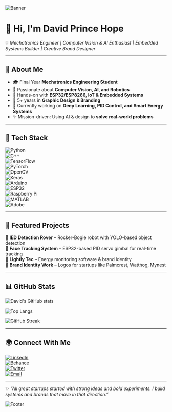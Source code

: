 <!-- Profile Banner -->
![Banner](https://capsule-render.vercel.app/api?type=rect&color=0:0f2027,50:203a43,100:2c5364&height=180&section=header&text=David%20Prince%20Hope&fontSize=38&fontColor=00e6e6&animation=twinkling)

# 👋 Hi, I'm David Prince Hope  

💡 *Mechatronics Engineer | Computer Vision & AI Enthusiast | Embedded Systems Builder | Creative Brand Designer*  

---

## 🚀 About Me  
- 🎓 Final Year **Mechatronics Engineering Student**  
- 🤖 Passionate about **Computer Vision, AI, and Robotics**  
- 🔧 Hands-on with **ESP32/ESP8266, IoT & Embedded Systems**  
- 🎨 5+ years in **Graphic Design & Branding**  
- 🌱 Currently working on **Deep Learning, PID Control, and Smart Energy Systems**  
- ✨ Mission-driven: Using AI & design to **solve real-world problems**  

---

## 🔧 Tech Stack  

![Python](https://img.shields.io/badge/Python-3776AB?style=for-the-badge&logo=python&logoColor=white)  
![C++](https://img.shields.io/badge/C++-00599C?style=for-the-badge&logo=c%2B%2B&logoColor=white)  
![TensorFlow](https://img.shields.io/badge/TensorFlow-FF6F00?style=for-the-badge&logo=tensorflow&logoColor=white)  
![PyTorch](https://img.shields.io/badge/PyTorch-EE4C2C?style=for-the-badge&logo=pytorch&logoColor=white)  
![OpenCV](https://img.shields.io/badge/OpenCV-27338e?style=for-the-badge&logo=opencv&logoColor=white)  
![Keras](https://img.shields.io/badge/Keras-D00000?style=for-the-badge&logo=keras&logoColor=white)  
![Arduino](https://img.shields.io/badge/Arduino-00979D?style=for-the-badge&logo=arduino&logoColor=white)  
![ESP32](https://img.shields.io/badge/ESP32-000000?style=for-the-badge&logo=espressif&logoColor=white)  
![Raspberry Pi](https://img.shields.io/badge/Raspberry%20Pi-A22846?style=for-the-badge&logo=raspberrypi&logoColor=white)  
![MATLAB](https://img.shields.io/badge/MATLAB-0076A8?style=for-the-badge&logo=Mathworks&logoColor=white)  
![Adobe](https://img.shields.io/badge/Adobe%20CC-FF0000?style=for-the-badge&logo=adobecreativecloud&logoColor=white)  

---

## 📌 Featured Projects  

🔹 **IED Detection Rover** – Rocker-Bogie robot with YOLO-based object detection  
🔹 **Face Tracking System** – ESP32-based PID servo gimbal for real-time tracking  
🔹 **Lightly Tec** – Energy monitoring software & brand identity  
🔹 **Brand Identity Work** – Logos for startups like Palmcrest, Watthog, Mynest  

---

## 📊 GitHub Stats  

![David's GitHub stats](https://github-readme-stats.vercel.app/api?username=DavidPrinceHope&show_icons=true&theme=radical)  

![Top Langs](https://github-readme-stats.vercel.app/api/top-langs/?username=DavidPrinceHope&layout=compact&theme=radical)  

![GitHub Streak](https://github-readme-streak-stats.herokuapp.com/?user=DavidPrinceHope&theme=radical)  

---

## 🌍 Connect With Me  

[![LinkedIn](https://img.shields.io/badge/LinkedIn-blue?style=for-the-badge&logo=linkedin)](#)  
[![Behance](https://img.shields.io/badge/Behance-1769FF?style=for-the-badge&logo=behance&logoColor=white)](#)  
[![Twitter](https://img.shields.io/badge/Twitter-1DA1F2?style=for-the-badge&logo=twitter&logoColor=white)](#)  
[![Email](https://img.shields.io/badge/Email-davidprincehope%40email.com-red?style=for-the-badge&logo=gmail&logoColor=white)](mailto:davidprincehope@email.com)  

---

✨ *“All great startups started with strong ideas and bold experiments. I build systems and brands that move in that direction.”*  

<!-- Footer -->
![Footer](https://capsule-render.vercel.app/api?type=wave&color=gradient&height=100&section=footer)
